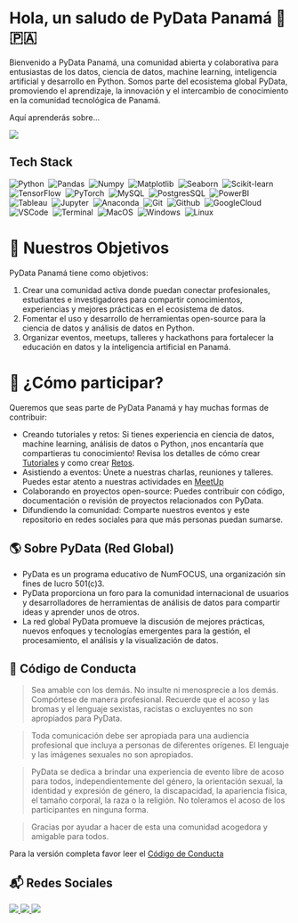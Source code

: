 # Hola, un saludo de PyData Panamá 👋 🇵🇦

<p>Bienvenido a PyData Panamá, una comunidad abierta y colaborativa para entusiastas de los datos, ciencia de datos, machine learning, inteligencia artificial y desarrollo en Python. Somos parte del ecosistema global PyData, promoviendo el aprendizaje, la innovación y el intercambio de conocimiento en la comunidad tecnológica de Panamá.</p>
<p>Aquí aprenderás sobre...</p>
<a href="[https://github.com/DenverCoder1/readme-typing-svg](https://github.com/jasonssdev)"> <img src="https://readme-typing-svg.demolab.com?font=Fira+Code&pause=1000&color=469DB9&width=435&lines=Python;Análisis de datos;Visualización de datos; y mucho más..."/></a>

## Tech Stack 

![Python](https://img.shields.io/badge/-Python-469DB9?logo=python&logoColor=f1f1f1)&nbsp;
![Pandas](https://img.shields.io/badge/-Pandas-469DB9?logo=pandas&logoColor=f1f1f1)&nbsp;
![Numpy](https://img.shields.io/badge/-Numpy-469DB9?logo=numpy&logoColor=f1f1f1)&nbsp;
![Matplotlib](https://img.shields.io/badge/-Matplotlib-469DB9?logo=python&logoColor=f1f1f1)&nbsp;
![Seaborn](https://img.shields.io/badge/-Seaborn-469DB9?logo=python&logoColor=f1f1f1)&nbsp;
![Scikit-learn](https://img.shields.io/badge/-Scikit_Learn-469DB9?logo=scikitlearn&logoColor=f1f1f1)&nbsp;
![TensorFlow](https://img.shields.io/badge/-TensorFlow-469DB9?logo=tensorflow&logoColor=f1f1f1)&nbsp;
![PyTorch](https://img.shields.io/badge/-PyTorch-469DB9?logo=pytorch&logoColor=f1f1f1)&nbsp;
![MySQL](https://img.shields.io/badge/-MySQL-469DB9?logo=mysql&logoColor=f1f1f1)&nbsp;
![PostgresSQL](https://img.shields.io/badge/-PostgresSQL-469DB9?logo=postgresql&logoColor=f1f1f1)&nbsp;
![PowerBI](https://img.shields.io/badge/-PowerBI-469DB9?logo=googleanalytics&logoColor=f1f1f1)&nbsp;
![Tableau](https://img.shields.io/badge/-Tableau-469DB9?logo=tableau&logoColor=f1f1f1)&nbsp;
![Jupyter](https://img.shields.io/badge/-Jupyter-469DB9?logo=jupyter&logoColor=f1f1f1)&nbsp;
![Anaconda](https://img.shields.io/badge/-Anaconda-469DB9?logo=anaconda&logoColor=f1f1f1)&nbsp;
![Git](https://img.shields.io/badge/-Git-469DB9?logo=git&logoColor=f1f1f1)&nbsp;
![Github](https://img.shields.io/badge/-Github-469DB9?logo=github&logoColor=f1f1f1)&nbsp;
![GoogleCloud](https://img.shields.io/badge/-Google_Cloud-469DB9?logo=googlecloud&logoColor=f1f1f1)&nbsp;
![VSCode](https://badgen.net/badge/icon/VSCode?icon=visualstudio&label=&color=469DB9&labelColor=469DB9&scale=1)&nbsp;
![Terminal](https://badgen.net/badge/icon/Terminal?icon=terminal&label=&color=469DB9&labelColor=469DB9&scale=1)&nbsp;
![MacOS](https://img.shields.io/badge/-MacOS-469DB9?logo=apple&logoColor=f1f1f1)&nbsp;
![Windows](https://badgen.net/badge/icon/Windows?icon=windows&label=&color=469DB9&labelColor=469DB9&scale=1)&nbsp;
![Linux](https://badgen.net/badge/icon/Linux?icon=linux&label=&color=469DB9&labelColor=469DB9&scale=1)&nbsp;

# 🚀 Nuestros Objetivos

<p>PyData Panamá tiene como objetivos:</p>

1. Crear una comunidad activa donde puedan conectar profesionales, estudiantes e investigadores para compartir conocimientos, experiencias y mejores prácticas en el ecosistema de datos.
2. Fomentar el uso y desarrollo de herramientas open-source para la ciencia de datos y análisis de datos en Python.
3. Organizar eventos, meetups, talleres y hackathons para fortalecer la educación en datos y la inteligencia artificial en Panamá.



# 📌 ¿Cómo participar?

<p>Queremos que seas parte de PyData Panamá y hay muchas formas de contribuir:</p>

* Creando tutoriales y retos: Si tienes experiencia en ciencia de datos, machine learning, análisis de datos o Python, ¡nos encantaría que compartieras tu conocimiento! Revisa los detalles de cómo crear [Tutoriales](https://github.com/pydatapanama/pydatapanama-tutoriales) y como crear [Retos](https://github.com/pydatapanama/pydatapanama-retos).
* Asistiendo a eventos: Únete a nuestras charlas, reuniones y talleres. Puedes estar atento a nuestras actividades en [MeetUp](https://www.meetup.com/pydata-panama/)
* Colaborando en proyectos open-source: Puedes contribuir con código, documentación o revisión de proyectos relacionados con PyData.
* Difundiendo la comunidad: Comparte nuestros eventos y este repositorio en redes sociales para que más personas puedan sumarse.

## 🌎 Sobre PyData (Red Global)
* PyData es un programa educativo de NumFOCUS, una organización sin fines de lucro 501(c)3.
* PyData proporciona un foro para la comunidad internacional de usuarios y desarrolladores de herramientas de análisis de datos para compartir ideas y aprender unos de otros.
* La red global PyData promueve la discusión de mejores prácticas, nuevos enfoques y tecnologías emergentes para la gestión, el procesamiento, el análisis y la visualización de datos.

## 🤝 Código de Conducta

> Sea amable con los demás. No insulte ni menosprecie a los demás. Compórtese de manera profesional. Recuerde que el acoso y las bromas y el lenguaje sexistas, racistas o excluyentes no son apropiados para PyData.

> Toda comunicación debe ser apropiada para una audiencia profesional que incluya a personas de diferentes orígenes. El lenguaje y las imágenes sexuales no son apropiados.

> PyData se dedica a brindar una experiencia de evento libre de acoso para todos, independientemente del género, la orientación sexual, la identidad y expresión de género, la discapacidad, la apariencia física, el tamaño corporal, la raza o la religión. No toleramos el acoso de los participantes en ninguna forma.

> Gracias por ayudar a hacer de esta una comunidad acogedora y amigable para todos.

Para la versión completa favor leer el [Código de Conducta](https://numfocus.org/code-of-conduct)


## 📬 Redes Sociales
<a href="https://www.linkedin.com/company/pydata-panama/" target=”_blank”>
  <img src="https://img.shields.io/badge/LinkedIn-0A66C2?style=for-the-badge&logo=linkedin&logoColor=white"/>
</a>
<a href="https://www.meetup.com/pydata-panama/" target=”_blank”>
  <img src="https://img.shields.io/badge/Meetup-ED1C40?style=for-the-badge&logo=meetup&logoColor=white"/>
</a>
<a href="https://x.com/PyDataPanama" target=”_blank”><img src="https://img.shields.io/badge/x-000000?style=for-the-badge&logo=x&logoColor=white"/></a>